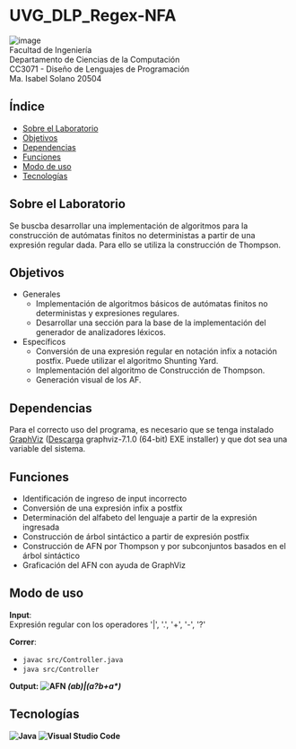 # UVG_DLP_Regex-NFA

![image](https://user-images.githubusercontent.com/60373842/221439305-0e3391c1-9e72-4a1c-921d-1bbbe91b4f29.png) <br>
Facultad de Ingeniería <br>
Departamento de Ciencias de la Computación <br>
CC3071 - Diseño de Lenguajes de Programación <br>
Ma. Isabel Solano 20504 <br>

## Índice
* [Sobre el Laboratorio](https://github.com/MaIsabelSolano/UVG_DLP_Regex-NFA/edit/main/README.md#sobre-el-laboratorio)
* [Objetivos](https://github.com/MaIsabelSolano/UVG_DLP_Regex-NFA/edit/main/README.md#objetivos)
* [Dependencias](https://github.com/MaIsabelSolano/UVG_DLP_Regex-NFA/edit/main/README.md#dependencias)
* [Funciones](https://github.com/MaIsabelSolano/UVG_DLP_Regex-NFA/edit/main/README.md#funciones)
* [Modo de uso](https://github.com/MaIsabelSolano/UVG_DLP_Regex-NFA/edit/main/README.md#modo-de-uso)
* [Tecnologías](https://github.com/MaIsabelSolano/UVG_DLP_Regex-NFA/blob/main/README.md#tecnologías)

## Sobre el Laboratorio
Se buscba desarrollar una implementación de algoritmos para la construcción de autómatas finitos no deterministas a partir de una expresión regular dada. Para ello se utiliza la construcción de Thompson. 

## Objetivos
* Generales
  * Implementación de algoritmos básicos de autómatas finitos no deterministas y expresiones regulares.
  * Desarrollar una sección para la base de la implementación del generador de analizadores léxicos.
* Específicos
  * Conversión de una expresión regular en notación infix a notación postfix. Puede utilizar el algoritmo Shunting Yard.
  * Implementación del algoritmo de Construcción de Thompson.
  * Generación visual de los AF.

## Dependencias
Para el correcto uso del programa, es necesario que se tenga instalado [GraphViz](https://github.com/nidi3/graphviz-java) ([Descarga](https://graphviz.org/download/) graphviz-7.1.0 (64-bit) EXE installer) y que dot sea una variable del sistema. 

## Funciones
* Identificación de ingreso de input incorrecto
* Conversión de una expresión infix a postfix
* Determinación del alfabeto del lenguaje a partir de la expresión ingresada
* Construcción de árbol sintáctico a partir de expresión postfix
* Construcción de AFN por Thompson y por subconjuntos basados en el árbol sintáctico
* Graficación del AFN con ayuda de GraphViz

## Modo de uso 
<b>Input</b>: <br>
Expresión regular con los operadores '|', '.', '+', '-', '?'

<b>Correr</b>:
* `javac src/Controller.java`
* `java src/Controller`

<b>Output<b>: 
![AFN](https://user-images.githubusercontent.com/60373842/221440248-8d5f2b1b-344f-41e8-bf41-05f61cb351c6.jpg)
<i>(ab)|(a?b+a*)</i>

## Tecnologías
![Java](https://img.shields.io/badge/java-%23ED8B00.svg?style=for-the-badge&logo=java&logoColor=white) ![Visual Studio Code](https://img.shields.io/badge/Visual%20Studio%20Code-0078d7.svg?style=for-the-badge&logo=visual-studio-code&logoColor=white)
